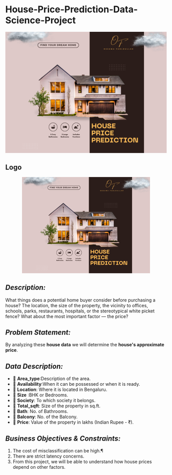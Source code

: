# House-Price-Prediction-Data-Science-Project
![Alt Text](https://github.com/OssFad/House-Price-Prediction-Data-Science-Project/blob/main/Yellow%20and%20Black%20Real%20Estate%20Promotion%20Instagram%20Post%20(1).png)
## Logo
<p align="center">
  <img src="https://github.com/OssFad/House-Price-Prediction-Data-Science-Project/blob/main/Yellow%20and%20Black%20Real%20Estate%20Promotion%20Instagram%20Post%20(1).png" alt="Logo" width="400">
</p>

## ***Description:***
What things does a potential home buyer consider before purchasing a house? The location, the size of the property, the vicinity to offices, schools, parks, restaurants, hospitals, or the stereotypical white picket fence? What about the most important factor — the price?

## ***Problem Statement:***
By analyzing these **house data** we will determine the **house's approximate price**.

## ***Data Description:***
- 📌 **Area_type**:Description of the area.
- 📌 **Availability**:When it can be possessed or when it is ready.
- 📌 **Location**: Where it is located in Bengaluru.
- 📌 **Size** :BHK or Bedrooms.
- 📌 **Society**: To which society it belongs.
- 📌 **Total_sqft**: Size of the property in sq.ft.
- 📌 **Bath**: No. of Bathrooms.
- 📌 **Balcony**: No. of the Balcony.
- 📌 **Price**: Value of the property in lakhs (Indian Rupee - ₹).

## ***Business Objectives & Constraints:***
1. The cost of misclassification can be high.¶
2. There are strict latency concerns.
3. From this project, we will be able to understand how house prices depend on other factors.



